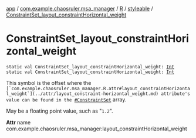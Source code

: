 [app](../../../index.md) / [com.example.chaosruler.msa_manager](../../index.md) / [R](../index.md) / [styleable](index.md) / [ConstraintSet_layout_constraintHorizontal_weight](.)

# ConstraintSet_layout_constraintHorizontal_weight

`static val ConstraintSet_layout_constraintHorizontal_weight: `[`Int`](https://kotlinlang.org/api/latest/jvm/stdlib/kotlin/-int/index.html)
`static val ConstraintSet_layout_constraintHorizontal_weight: `[`Int`](https://kotlinlang.org/api/latest/jvm/stdlib/kotlin/-int/index.html)

This symbol is the offset where the ``[`com.example.chaosruler.msa_manager.R.attr#layout_constraintHorizontal_weight`](../attr/layout_constraint-horizontal_weight.md) attribute's value can be found in the ``[`#ConstraintSet`](-constraint-set.md) array.

May be a floating point value, such as "`1.2`".

**Attr**
name com.example.chaosruler.msa_manager:layout_constraintHorizontal_weight

